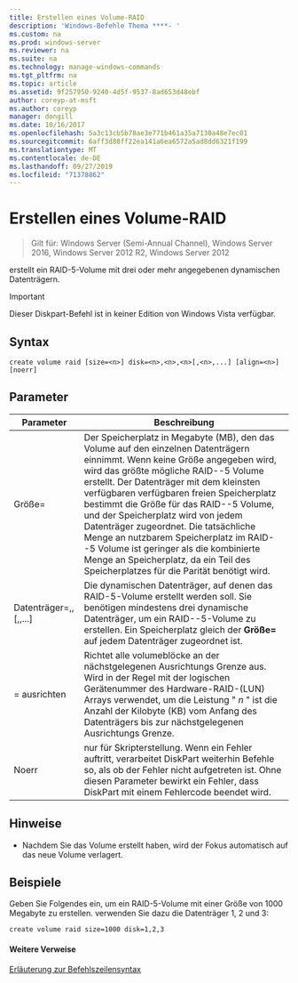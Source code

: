 ```yaml
---
title: Erstellen eines Volume-RAID
description: 'Windows-Befehle Thema ****- '
ms.custom: na
ms.prod: windows-server
ms.reviewer: na
ms.suite: na
ms.technology: manage-windows-commands
ms.tgt_pltfrm: na
ms.topic: article
ms.assetid: 9f257950-9240-4d5f-9537-8ad653d48ebf
author: coreyp-at-msft
ms.author: coreyp
manager: dongill
ms.date: 10/16/2017
ms.openlocfilehash: 5a3c13cb5b78ae3e771b461a35a7130a48e7ec01
ms.sourcegitcommit: 6aff3d88ff22ea141a6ea6572a5ad8dd6321f199
ms.translationtype: MT
ms.contentlocale: de-DE
ms.lasthandoff: 09/27/2019
ms.locfileid: "71378862"
---
```

# <a name="create-volume-raid"></a>Erstellen eines Volume-RAID

>Gilt für: Windows Server (Semi-Annual Channel), Windows Server 2016, Windows Server 2012 R2, Windows Server 2012

erstellt ein RAID\-5-Volume mit drei oder mehr angegebenen dynamischen Datenträgern.  
  
> [!IMPORTANT]  
> Dieser Diskpart-Befehl ist in keiner Edition von Windows Vista verfügbar.  
  
  
  
## <a name="syntax"></a>Syntax  
  
```  
create volume raid [size=<n>] disk=<n>,<n>,<n>[,<n>,...] [align=<n>] [noerr]  
```  
  
## <a name="parameters"></a>Parameter  
  
|           Parameter           |                                                                                                                                                                                                                                              Beschreibung                                                                                                                                                                                                                                              |
|-------------------------------|-------------------------------------------------------------------------------------------------------------------------------------------------------------------------------------------------------------------------------------------------------------------------------------------------------------------------------------------------------------------------------------------------------------------------------------------------------------------------------------------------------|
|           Größe\=<n>           | Der Speicherplatz in Megabyte \(MB\), den das Volume auf den einzelnen Datenträgern einnimmt. Wenn keine Größe angegeben wird, wird das größte mögliche RAID-\-5 Volume erstellt. Der Datenträger mit dem kleinsten verfügbaren verfügbaren freien Speicherplatz bestimmt die Größe für das RAID-\-5 Volume, und der Speicherplatz wird von jedem Datenträger zugeordnet. Die tatsächliche Menge an nutzbarem Speicherplatz im RAID-\-5 Volume ist geringer als die kombinierte Menge an Speicherplatz, da ein Teil des Speicherplatzes für die Parität benötigt wird. |
| Datenträger\=<n>,<n>,<n>\[,<n>,...\] |                                                                                                                                               Die dynamischen Datenträger, auf denen das RAID\-5-Volume erstellt werden soll. Sie benötigen mindestens drei dynamische Datenträger, um ein RAID-\-5-Volume zu erstellen. Ein Speicherplatz gleich der **Größe\=<n>** auf jedem Datenträger zugeordnet ist.                                                                                                                                                |
|          \=<n> ausrichten           |                                                                                                                   Richtet alle volumeblöcke an der nächstgelegenen Ausrichtungs Grenze aus. Wird in der Regel mit der logischen Gerätenummer des Hardware-RAID-\(LUN\) Arrays verwendet, um die Leistung " *n* " ist die Anzahl der Kilobyte \(KB\) vom Anfang des Datenträgers bis zur nächstgelegenen Ausrichtungs Grenze.                                                                                                                   |
|             Noerr             |                                                                                                                                                 nur für Skripterstellung. Wenn ein Fehler auftritt, verarbeitet DiskPart weiterhin Befehle so, als ob der Fehler nicht aufgetreten ist. Ohne diesen Parameter bewirkt ein Fehler, dass DiskPart mit einem Fehlercode beendet wird.                                                                                                                                                  |
  
## <a name="remarks"></a>Hinweise  
  
-   Nachdem Sie das Volume erstellt haben, wird der Fokus automatisch auf das neue Volume verlagert.  
  
## <a name="BKMK_examples"></a>Beispiele  
Geben Sie Folgendes ein, um ein RAID\-5-Volume mit einer Größe von 1000 Megabyte zu erstellen. verwenden Sie dazu die Datenträger 1, 2 und 3:  
  
```  
create volume raid size=1000 disk=1,2,3  
```  
  
#### <a name="additional-references"></a>Weitere Verweise  
[Erläuterung zur Befehlszeilensyntax](command-line-syntax-key.md)  
  

  

